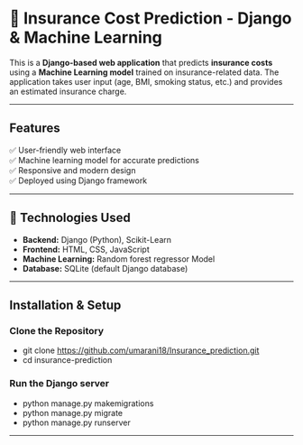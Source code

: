 # 🏥 Insurance Cost Prediction - Django & Machine Learning

This is a **Django-based web application** that predicts **insurance costs** using a **Machine Learning model** trained on insurance-related data. The application takes user input (age, BMI, smoking status, etc.) and provides an estimated insurance charge.

---

## Features
✅ User-friendly web interface  
✅ Machine learning model for accurate predictions  
✅ Responsive and modern design  
✅ Deployed using Django framework  

---

## 📌 Technologies Used
- **Backend:** Django (Python), Scikit-Learn  
- **Frontend:** HTML, CSS, JavaScript  
- **Machine Learning:** Random forest regressor Model  
- **Database:** SQLite (default Django database)

---

## Installation & Setup

### **Clone the Repository**
- git clone https://github.com/umarani18/Insurance_prediction.git
- cd insurance-prediction

### **Run the Django server**
- python manage.py makemigrations
- python manage.py migrate
- python manage.py runserver

---

